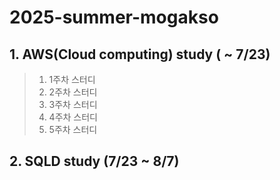 # 2025-summer-mogakso

## 1. AWS(Cloud computing) study ( ~ 7/23)
>1. 1주차 스터디
>2. 2주차 스터디
>3. 3주차 스터디
>4. 4주차 스터디
>5. 5주차 스터디

## 2. SQLD study (7/23 ~ 8/7)

